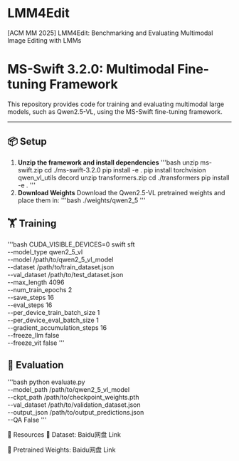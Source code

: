 # LMM4Edit
[ACM MM 2025] LMM4Edit: Benchmarking and Evaluating Multimodal Image Editing with LMMs

# MS-Swift 3.2.0: Multimodal Fine-tuning Framework

This repository provides code for training and evaluating multimodal large models, such as Qwen2.5-VL, using the MS-Swift fine-tuning framework.

---

## 📦 Setup

1. **Unzip the framework and install dependencies**
'''bash
unzip ms-swift.zip
cd ./ms-swift-3.2.0
pip install -e .
pip install torchvision qwen_vl_utils decord
unzip transformers.zip
cd ./transformers
pip install -e .
'''
2. **Download Weights**
Download the Qwen2.5-VL pretrained weights and place them in:
'''bash
./weights/qwen2_5
'''
## 🏋️ Training
'''bash
CUDA_VISIBLE_DEVICES=0 swift sft \
  --model_type qwen2_5_vl \
  --model /path/to/qwen2_5_vl_model \
  --dataset /path/to/train_dataset.json \
  --val_dataset /path/to/test_dataset.json \
  --max_length 4096 \
  --num_train_epochs 2 \
  --save_steps 16 \
  --eval_steps 16 \
  --per_device_train_batch_size 1 \
  --per_device_eval_batch_size 1 \
  --gradient_accumulation_steps 16 \
  --freeze_llm false \
  --freeze_vit false
'''

## 🧪 Evaluation
'''bash
python evaluate.py \
  --model_path /path/to/qwen2_5_vl_model \
  --ckpt_path /path/to/checkpoint_weights.pth \
  --val_dataset /path/to/validation_dataset.json \
  --output_json /path/to/output_predictions.json \
  --QA False
'''

📁 Resources
📄 Dataset: Baidu网盘 Link

🎯 Pretrained Weights: Baidu网盘 Link



